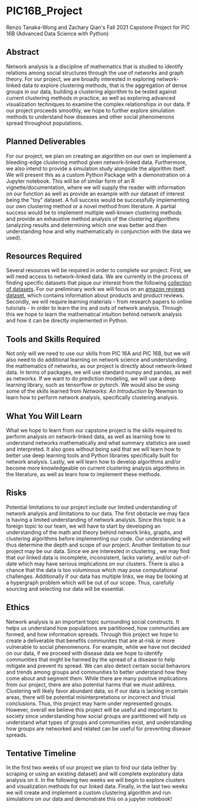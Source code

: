 # PIC16B_Project
Renzo Tanaka-Wong and Zachary Qian's Fall 2021 Capstone Project for PIC 16B (Advanced Data Science with Python)

## Abstract
Network analysis is a discipline of mathematics that is studied to identify relations among social structures through the use of networks and graph theory. For our project, we are broadly interested in exploring network-linked data to explore clustering methods, that is the aggregation of dense groups in our data, building a clustering algorithm to be tested against current clustering methods in practice, as well as exploring advanced visualization techniques to examine the complex relationships in our data. If our project proceeds smoothly, we hope to further explore simulation methods to understand how diseases and other social phenomenons spread throughout populations.

## Planned Deliverables
For our project, we plan on creating an algorithm on our own or implement a bleeding-edge clustering method given network-linked data. Furthermore, we also intend to provide a simulation study alongside the algorithm itself. We will present this as a custom Python Package with a demonstration on a Jupyter notebook. This will be of similar form of an R vignette/documentation, where we will supply the reader with information on our function as well as provide an example with our dataset of interest being the "toy" dataset. A full success would be successfully implementing our own clustering method or a novel method from literature. A partial success would be to implement multiple well-known clustering methods and provide an exhaustive method analysis of the clustering algorithms (analyzing results and determining which one was better and then understanding how and why mathematically in conjunction with the data we used).

## Resources Required
Several resources will be required in order to complete our project. First, we will need access to network-linked data. We are currently in the process of finding specific datasets that pique our interest from the following [collection of datasets](https://www.cs.cornell.edu/~arb/data/). For our preliminary work we will focus on an [amazon reviews dataset](https://www.cs.cornell.edu/~arb/data/amazon-reviews/), which contains information about products and product reviews. Secondly, we will require learning materials -  from research papers to online tutorials - in order to learn the ins and outs of network analysis. Through this we hope to learn the mathematical intuition behind network analysis and how it can be directly implemented in Python.

## Tools and Skills Required
Not only will we need to use our skills from PIC 16A and PIC 16B, but we will also need to do additional learning on network science and understanding the mathematics of networks, as our project is directly about network-linked data. In terms of packages, we will use standard numpy and pandas, as well as networkx. If we want to do prediction modeling, we will use a deep learning library, such as tensorflow or pytorch. We would also be using some of the skills learned from *Networks: An Introduction* by Newman to learn how to perform network analysis, specifically clustering analysis. 

## What You Will Learn
What we hope to learn from our capstone project is the skills required to perform analysis on network-linked data, as well as learning how to understand networks mathematically and what summary statistics are used and interpreted. It also goes without being said that we will learn how to better use deep learning tools and Python libraries specifically built for network analysis. Lastly, we will learn how to develop algorithms and/or become more knowledgeable on current clustering analysis algorithms in the literature, as well as learn how to implement these methods. 

## Risks
Potential limitations to our project include our limited understanding of network analysis and limitations to our data. The first obstacle we may face is having a limited understanding of network analysis. Since this topic is a foreign topic to our team, we will have to start by developing an understanding of the math and theory behind network links, graphs, and clustering algorithms before implementing our code. Our understanding will thus determine the depth and scope of our project. Another limitation to our project may be our data. Since we are interested in clustering , we may find that our linked data is incomplete, inconsistent, lacks variety, and/or out-of-date which may have serious implications on our clusters. There is also a chance that the data is too voluminous which may pose computational challenges. Additionally if our data has multiple links, we may be looking at a hypergraph problem which will be out of our scope. Thus, carefully sourcing and selecting our data will be essential.

## Ethics
Network analysis is an important topic surrounding social constructs. It helps us understand how populations are partitioned, how communities are formed, and how information spreads. Through this project we hope to create a deliverable that benefits communites that are at-risk or more vulnerable to social phenomenons. For example, while we have not decided on our data, if we proceed with disease data we hope to identify communities that might be harmed by the spread of a disease to help mitigate and prevent its spread. We can also detect certain social behaviors and trends among groups and communities to better understand how they come about and segment them. While there are many positive implications from our project, there are also potential harms that we must address. Clustering will likely favor abundant data, so if our data is lacking in certain areas, there will be potential misinterpretations or incorrect and trivial conclusions. Thus, this project may harm under represented groups. However, overall we believe this project will be useful and important to society since understanding how social groups are partitioned will help us understand what types of groups and communities exist, and understanding how groups are networked and related can be useful for preventing disease spreads.

## Tentative Timeline
In the first two weeks of our project we plan to find our data (either by scraping or using an existing dataset) and will complete exploratory data analysis on it. In the following two weeks we will begin to explore clusters and visualization methods for our linked data. Finally, in the last two weeks we will create and implement a custom clustering algorithm and run simulations on our data and demonstrate this on a jupyter notebook!